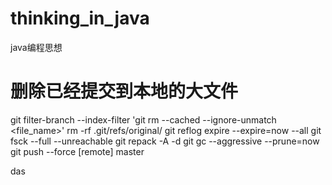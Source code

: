 # thinking_in_java
java编程思想

# 删除已经提交到本地的大文件
git filter-branch --index-filter 'git rm --cached --ignore-unmatch <file_name>'
rm -rf .git/refs/original/
git reflog expire --expire=now --all
git fsck --full --unreachable
git repack -A -d
git gc --aggressive --prune=now
git push --force [remote] master


das
